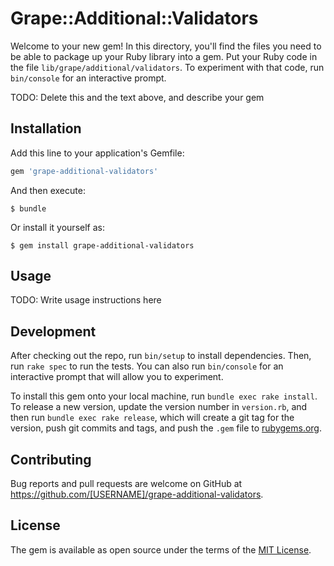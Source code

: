 # Grape::Additional::Validators

Welcome to your new gem! In this directory, you'll find the files you need to be able to package up your Ruby library into a gem. Put your Ruby code in the file `lib/grape/additional/validators`. To experiment with that code, run `bin/console` for an interactive prompt.

TODO: Delete this and the text above, and describe your gem

## Installation

Add this line to your application's Gemfile:

```ruby
gem 'grape-additional-validators'
```

And then execute:

    $ bundle

Or install it yourself as:

    $ gem install grape-additional-validators

## Usage

TODO: Write usage instructions here

## Development

After checking out the repo, run `bin/setup` to install dependencies. Then, run `rake spec` to run the tests. You can also run `bin/console` for an interactive prompt that will allow you to experiment.

To install this gem onto your local machine, run `bundle exec rake install`. To release a new version, update the version number in `version.rb`, and then run `bundle exec rake release`, which will create a git tag for the version, push git commits and tags, and push the `.gem` file to [rubygems.org](https://rubygems.org).

## Contributing

Bug reports and pull requests are welcome on GitHub at https://github.com/[USERNAME]/grape-additional-validators.

## License

The gem is available as open source under the terms of the [MIT License](https://opensource.org/licenses/MIT).
